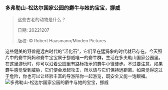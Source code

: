 ### 多弗勒山-松达尔国家公园的麝牛与她的宝宝，挪威
> 这些古老的动物是什么？> > 日期: 20221207> > 版权: © Robert Haasmann/Minden Pictures
   
 这些健美的野兽是远古时代的“活化石”，它们早在猛犸象的时代就已存在。今天照片中的麝牛妈妈和麝牛宝宝属于挪威唯一的麝牛群，生活在多夫勒山国家公园里。在这里游玩时，你可以沿着公园里有路标指示的麝牛小径徒步。不过要注意，如果麝牛感觉受到威胁，它们便会发起攻击，所以请与它们保持远距离。如果觉得这过于危险，你也可以让经验丰富的导游陪你一起游览，既安全又能一饱眼福。
![多弗勒山-松达尔国家公园的麝牛与她的宝宝，挪威](https://s.cn.bing.net/th?id=OHR.WistmansWood_ZH-CN4453301808_1920x1080.jpg&rf=LaDigue_1920x1080.jpg)